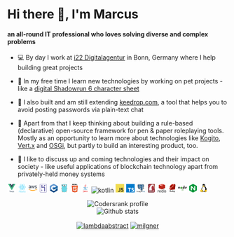 # Hi there 👋, I'm Marcus
#### an all-round IT professional who loves solving diverse and complex problems

- 💻 By day I work at [i22 Digitalagentur](https://i22.de/) in Bonn, Germany where I help building great projects

- 🔬 In my free time I learn new technologies by working on pet projects - like a [digital Shadowrun 6 character sheet](https://github.com/milgner/sr6-character-sheet)

- 🔐 I also built and am still extending [keedrop.com](https://keedrop.com/), a tool that helps you to avoid posting passwords via plain-text chat

- 🎲 Apart from that I keep thinking about building a rule-based (declarative) open-source framework for pen & paper roleplaying tools. Mostly as an opportunity to learn more about technologies like [Kogito](https://www.kiegroup.org/), [Vert.x](https://vertx.io/) and [OSGi](https://www.osgi.org/), but partly to build an interesting product, too.

- 💬 I like to discuss up and coming technologies and their impact on society - like useful applications of blockchain technology apart from privately-held money systems


<p align="left"><img src="https://github.com/devicons/devicon/raw/master/icons/vuejs/vuejs-original-wordmark.svg" alt="vuejs" width="20" height="20"/> <img src="https://github.com/devicons/devicon/raw/master/icons/react/react-original-wordmark.svg" alt="react" width="20" height="20"/> <img src="https://github.com/devicons/devicon/raw/master/icons/amazonwebservices/amazonwebservices-original-wordmark.svg" alt="aws" width="20" height="20"/> <img src="https://github.com/devicons/devicon/raw/master/icons/heroku/heroku-original.svg" alt="heroku" width="20" height="20"/> <img src="https://github.com/devicons/devicon/raw/master/icons/cplusplus/cplusplus-original.svg" alt="cplusplus" width="20" height="20"/> <img src="https://github.com/devicons/devicon/raw/master/icons/go/go-original.svg" alt="go" width="20" height="20"/> <img src="https://github.com/devicons/devicon/raw/master/icons/html5/html5-original-wordmark.svg" alt="html5" width="20" height="20"/> <img src="https://github.com/devicons/devicon/raw/master/icons/java/java-original-wordmark.svg" alt="java" width="20" height="20"/> <img src="https://symbols.getvecta.com/stencil_86/44_kotlin-icon.70e2057aa7.png" alt="kotlin" width="20" height="20" /> <img src="https://github.com/devicons/devicon/raw/master/icons/javascript/javascript-original.svg" alt="javascript" width="20" height="20"/> <img src="https://github.com/devicons/devicon/raw/master/icons/typescript/typescript-original.svg" alt="typescript" width="20" height="20"/> <img src="https://github.com/devicons/devicon/raw/master/icons/postgresql/postgresql-original-wordmark.svg" alt="postgresql" width="20" height="20"/> <img src="https://github.com/devicons/devicon/raw/master/icons/rails/rails-original-wordmark.svg" alt="rails" width="20" height="20"/> <img src="https://github.com/devicons/devicon/raw/master/icons/redis/redis-original-wordmark.svg" alt="redis" width="20" height="20"/> <img src="https://github.com/devicons/devicon/raw/master/icons/ruby/ruby-original-wordmark.svg" alt="ruby" width="20" height="20"/> <img src="https://github.com/devicons/devicon/raw/master/icons/nodejs/nodejs-original-wordmark.svg" alt="nodejs" width="20" height="20"/> <img src="https://github.com/devicons/devicon/raw/master/icons/nginx/nginx-original.svg" alt="nginx" width="20" height="20"/> <img src="https://github.com/devicons/devicon/raw/master/icons/linux/linux-original.svg" alt="linux" width="20" height="20"/></p><p align="center"><img src="https://cr-ss-service.azurewebsites.net/api/ScreenShot?widget=summary&username=milgner" width="495" alt="Codersrank profile" /><br/><img src="https://github-readme-stats.vercel.app/api?username=milgner&show_icons=true" alt="Github stats" /></p>

<p align="center">
<a href="https://twitter.com/lambdaabstract" target="blank"><img align="center" src="https://cdn.jsdelivr.net/npm/simple-icons@3.0.1/icons/twitter.svg" alt="lambdaabstract" height="20" width="20" /></a>
<a href="https://stackoverflow.com/milgner" target="blank"><img align="center" src="https://cdn.jsdelivr.net/npm/simple-icons@3.0.1/icons/stackoverflow.svg" alt="milgner" height="20" width="20" /></a>
</p>
